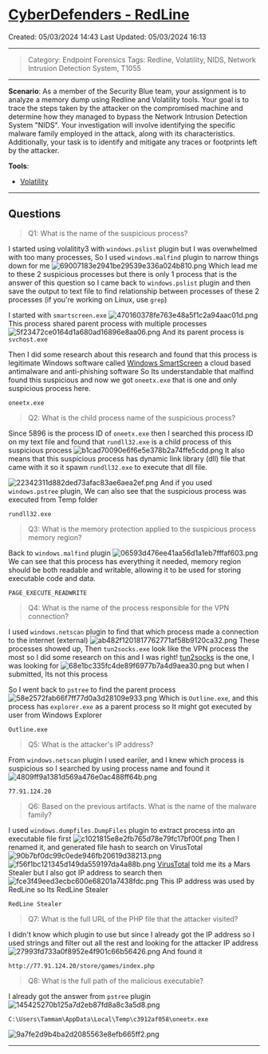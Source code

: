 # [CyberDefenders - RedLine](https://cyberdefenders.org/blueteam-ctf-challenges/redline/) 
Created: 05/03/2024 14:43
Last Updated: 05/03/2024 16:13
* * *
>Category: Endpoint Forensics
>Tags: Redline, Volatility, NIDS, Network Intrusion Detection System, T1055
* * *
**Scenario**:
As a member of the Security Blue team, your assignment is to analyze a memory dump using Redline and Volatility tools. Your goal is to trace the steps taken by the attacker on the compromised machine and determine how they managed to bypass the Network Intrusion Detection System "NIDS". Your investigation will involve identifying the specific malware family employed in the attack, along with its characteristics. Additionally, your task is to identify and mitigate any traces or footprints left by the attacker.

**Tools**:
- [Volatility](https://www.volatilityfoundation.org/26)
* * *
## Questions
> Q1: What is the name of the suspicious process?

I started using volalitity3 with `windows.pslist` plugin but I was overwhelmed with too many processes, So I used `windows.malfind` plugin to narrow things down for me
![69007183e2941be29539e336a024b810.png](/resources/69007183e2941be29539e336a024b810.png)
Which lead me to these 2 suspicious processes but there is only 1 process that is the answer of this question so I came back to `windows.pslist` plugin and then save the output to text file to find relationship between processes of these 2 processes (if you're working on Linux, use `grep`)

I started with `smartscreen.exe`
![470160378fe763e48a5f1c2a94aac01d.png](/resources/470160378fe763e48a5f1c2a94aac01d.png)
This process shared parent process with multiple processes
![5f23472ce0164d1a680ad16896e8aa06.png](/resources/5f23472ce0164d1a680ad16896e8aa06.png)
And its parent process is `svchost.exe`

Then I did some research about this research and found that this process is legitimate Windows software called [Windows SmartScreen](https://www.file.net/process/smartscreen.exe.html) a cloud based antimalware and anti-phishing software
So Its understandable that malfind found this suspicious and now we got `oneetx.exe` that is one and only suspicious process here.

```
oneetx.exe
```

> Q2: What is the child process name of the suspicious process?

Since 5896 is the process ID of `oneetx.exe` then I searched this process ID on my text file and found that `rundll32.exe` is a child process of this suspicious process
![b1cad70090e6f6e5e378b2a74ffe5cdd.png](/resources/b1cad70090e6f6e5e378b2a74ffe5cdd.png)
It also means that this suspicious process has dynamic link library (dll) file that came with it so it spawn `rundll32.exe` to execute that dll file.

![22342311d882ded73afac83ae6aea2ef.png](/resources/22342311d882ded73afac83ae6aea2ef.png)
And if you used `windows.pstree` plugin, We can also see that the suspicious process was executed from Temp folder
```
rundll32.exe
```

> Q3: What is the memory protection applied to the suspicious process memory region?

Back to `windows.malfind` plugin
![06593d476ee41aa56d1a1eb7fffaf603.png](/resources/06593d476ee41aa56d1a1eb7fffaf603.png)
We can see that this process has everything it needed, memory region should be both readable and writable, allowing it to be used for storing executable code and data.
```
PAGE_EXECUTE_READWRITE
```

> Q4: What is the name of the process responsible for the VPN connection?

I used `windows.netscan` plugin to find that which process made a connection to the internet (external)
![ab482f1201817762771af58b9120ca32.png](/resources/ab482f1201817762771af58b9120ca32.png)
These processes showed up, Then `tun2socks.exe` look like the VPN process the most so I did some research on this and I was right! [tun2socks](https://www.file.net/process/tun2socks.exe.html) is the one, I was looking for
![68e1bc335fc4de89f6977b7a4d9aea30.png](/resources/68e1bc335fc4de89f6977b7a4d9aea30.png) but when I submitted, Its not this process 

So I went back to `pstree` to find the parent process
![58e2572fab66f7ff77d0a3d28109e933.png](/resources/58e2572fab66f7ff77d0a3d28109e933.png)
Which is `Outline.exe`, and this process has `explorer.exe` as a parent process so It might got executed by user from Windows Explorer

```
Outline.exe
```

> Q5: What is the attacker's IP address?

From `windows.netscan` plugin I used eariler, and I knew which process is suspicious so I searched by using process name and found it
![4809ff9a1381d569a476e0ac488ff64b.png](/resources/4809ff9a1381d569a476e0ac488ff64b.png)
```
77.91.124.20
```

> Q6: Based on the previous artifacts. What is the name of the malware family?

I used `windows.dumpfiles.DumpFiles` plugin to extract process into an executable file first
![c1021815e8e2fb765d78e79fc17bf00f.png](/resources/c1021815e8e2fb765d78e79fc17bf00f.png)
Then I renamed it, and generated file hash to search on VirusTotal
![90b7bf0dc99c0ede946fb20619d38213.png](/resources/90b7bf0dc99c0ede946fb20619d38213.png)
![f56f1bc121345d149da559197da4a88b.png](/resources/f56f1bc121345d149da559197da4a88b.png)
[VirusTotal](https://www.virustotal.com/gui/file/8d5d5bbdccb82a10ac28e2779ba0821f12da3e1f08f03ec467ce213a6fccf38c) told me its a Mars Stealer but I also got IP address to search then
![fce3f49eed3ecbc600e68201a7438fdc.png](/resources/fce3f49eed3ecbc600e68201a7438fdc.png)
This IP address was used by RedLine so Its RedLine Stealer
```
RedLine Stealer
```

> Q7: What is the full URL of the PHP file that the attacker visited?

I didn't know which plugin to use but since I already got the IP address so I used strings and filter out all the rest and looking for the attacker IP address
![27993fd733a0f8952e4f901c66b56426.png](/resources/27993fd733a0f8952e4f901c66b56426.png)
And found it
```
http://77.91.124.20/store/games/index.php
```

> Q8: What is the full path of the malicious executable?

I already got the answer from `pstree` plugin
![145425270b125a7d2eb87fd8a8c3a5d8.png](/resources/145425270b125a7d2eb87fd8a8c3a5d8.png)
```
C:\Users\Tammam\AppData\Local\Temp\c3912af058\oneetx.exe
```

![9a7fe2d9b4ba2d2085563e8efb665ff2.png](/resources/9a7fe2d9b4ba2d2085563e8efb665ff2.png)
* * *